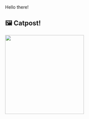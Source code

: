 Hello there!



## 🖼️ Catpost!

<sub>
    <img src="https://cdn2.thecatapi.com/images/MTc5NjI5Mw.jpg" height="256">
</sub>

